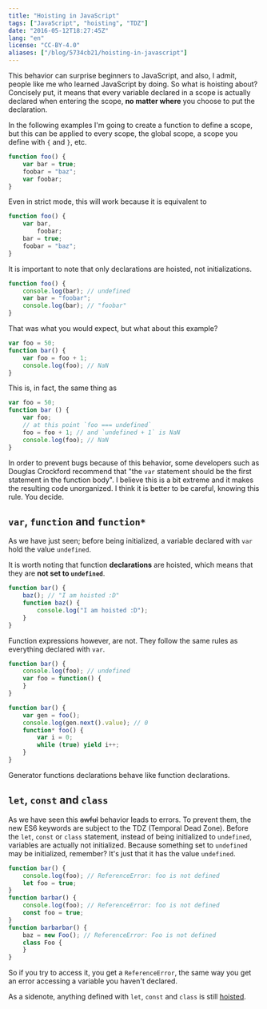 ```yaml
---
title: "Hoisting in JavaScript"
tags: ["JavaScript", "hoisting", "TDZ"]
date: "2016-05-12T18:27:45Z"
lang: "en"
license: "CC-BY-4.0"
aliases: ["/blog/5734cb21/hoisting-in-javascript"]
---
```


This behavior can surprise beginners to JavaScript, and also, I admit, people like me who learned JavaScript by doing.
So what is hoisting about? Concisely put, it means that every variable declared in a scope is actually declared when entering the scope, **no matter where** you choose to put the declaration.

In the following examples I'm going to create a function to define a scope, but this can be applied to every scope, the global scope, a scope you define with `{` and `}`, etc.

```js
function foo() {
	var bar = true;
	foobar = "baz";
	var foobar;
}
```

Even in strict mode, this will work because it is equivalent to

```js
function foo() {
	var bar,
		foobar;
	bar = true;
	foobar = "baz";
}
```

It is important to note that only declarations are hoisted, not initializations.

```js
function foo() {
	console.log(bar); // undefined
	var bar = "foobar";
	console.log(bar); // "foobar"
}
```

That was what you would expect, but what about this example?

```js
var foo = 50;
function bar() {
	var foo = foo + 1;
	console.log(foo); // NaN
}
```

This is, in fact, the same thing as

```js
var foo = 50;
function bar () {
	var foo;
	// at this point `foo === undefined`
	foo = foo + 1; // and `undefined + 1` is NaN
	console.log(foo); // NaN
}
```

In order to prevent bugs because of this behavior, some developers such as Douglas Crockford recommend that "the `var` statement should be the first statement in the function body". I believe this is a bit extreme and it makes the resulting code unorganized. I think it is better to be careful, knowing this rule. You decide.


## `var`, `function` and `function*`

As we have just seen; before being initialized, a variable declared with `var` hold the value `undefined`.

It is worth noting that function **declarations** are hoisted, which means that they are **not set to `undefined`**.

```js
function bar() {
	baz(); // "I am hoisted :D"
	function baz() {
		console.log("I am hoisted :D");
	}
}
```

Function expressions however, are not. They follow the same rules as everything declared with `var`.

```js
function bar() {
	console.log(foo); // undefined
	var foo = function() {
	}
}
```

```js
function bar() {
	var gen = foo();
	console.log(gen.next().value); // 0
	function* foo() {
		var i = 0;
		while (true) yield i++;
	}
}
```

Generator functions declarations behave like function declarations.


## `let`, `const` and `class`

As we have seen this ~~awful~~ behavior leads to errors. To prevent them, the new ES6 keywords are subject to the TDZ (Temporal Dead Zone). Before the `let`, `const` or `class` statement, instead of being initialized to `undefined`, variables are actually not initialized.
Because something set to `undefined` may be initialized, remember? It's just that it has the value `undefined`.

```js
function bar() {
	console.log(foo); // ReferenceError: foo is not defined
	let foo = true;
}
function barbar() {
	console.log(foo); // ReferenceError: foo is not defined
	const foo = true;
}
function barbarbar() {
	baz = new Foo(); // ReferenceError: Foo is not defined
	class Foo {
	}
}
```

So if you try to access it, you get a `ReferenceError`, the same way you get an error accessing a variable you haven't declared.

As a sidenote, anything defined with `let`, `const` and `class` is still [hoisted](https://developer.mozilla.org/en-US/docs/Web/JavaScript/Reference/Statements/let#Temporal_dead_zone_and_errors_with_let).

